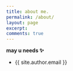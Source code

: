 ```yaml
---
title: about me.
permalink: /about/
layout: page
excerpt:
comments: true
---
```



**may u needs ✨**

- {{ site.author.email }}

